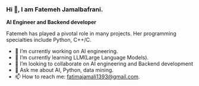 ### Hi 👋, I am Fatemeh Jamalbafrani.

**AI Engineer and Backend developer** 

Fatemeh has played a pivotal role in many projects. Her programming specialties include Python, C++/C.

- 🔭 I’m currently working on AI engineering.
- 🌱 I’m currently learning LLM(Large Language Models).
- 👯 I’m looking to collaborate on AI engineering and Backend development
- 💬 Ask me about AI, Python, data mining.
- 📫 How to reach me: fatimajamali1393@gmail.com.



